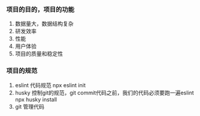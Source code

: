 
### 项目的目的，项目的功能
1. 数据量大，数据结构复杂
2. 研发效率
3. 性能
4. 用户体验
5. 项目的质量和稳定性

### 项目的规范
1. eslint 代码规范
    npx eslint init
2. husky 控制git的规范，git commit代码之前，我们的代码必须要跑一遍eslint
    npx husky install
3. git 管理代码